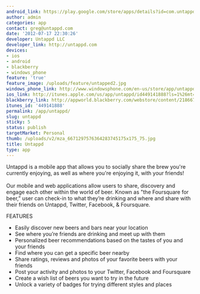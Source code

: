 ```yaml
---
android_link: https://play.google.com/store/apps/details?id=com.untappdllc.app
author: admin
categories: app
contact: greg@untappd.com
date: '2012-07-17 22:30:26'
developer: Untappd LLC
developer_link: http://untappd.com
devices: 
- ios
- android
- blackberry
- windows_phone
feature: 'true'
feature_image: /uploads/feature/untapped2.jpg
windows_phone_link: http://www.windowsphone.com/en-us/store/app/untappd/2b72bcab-ae88-4134-9f19-dd47e77cd64a?appid=2b72bcab-ae88-4134-9f19-dd47e77cd64a
ios_link: http://itunes.apple.com/us/app/untappd/id449141888?ls=1%26mt=8
blackberry_link: http://appworld.blackberry.com/webstore/content/21866709/
itunes_id: '449141888'
permalink: /app/untappd/
slug: untappd
sticky: 5
status: publish
targetMarket: Personal
thumb: /uploads/v2/mza_6671297576364283745175x175_75.jpg
title: Untappd
type: app
---
```


Untappd is a mobile app that allows you to socially share the brew you're currently enjoying, as well as where you're enjoying it, with your friends! <br />
<br />
Our mobile and web applications allow users to share, discovery and engage each other within the world of beer. Known as "the Foursquare for beer,” user can check-in to what they’re drinking and where and share with their friends on Untappd, Twitter, Facebook, &amp; Foursquare.<br />

FEATURES

- Easily discover new beers and bars near your location
- See where you’re friends are drinking and meet up with them
- Personalized beer recommendations based on the tastes of you and your friends
- Find where you can get a specific beer nearby
- Share ratings, reviews and photos of your favorite beers with your friends
- Post your activity and photos to your Twitter, Facebook and Foursquare
- Create a wish list of beers you want to try in the future
- Unlock a variety of badges for trying different styles and places
